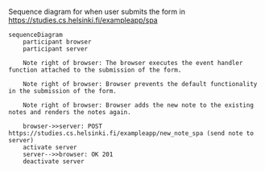 Sequence diagram for when user submits the form in https://studies.cs.helsinki.fi/exampleapp/spa

```mermaid
sequenceDiagram
    participant browser
    participant server

    Note right of browser: The browser executes the event handler function attached to the submission of the form.

    Note right of browser: Browser prevents the default functionality in the submission of the form.

    Note right of browser: Browser adds the new note to the existing notes and renders the notes again.

    browser->>server: POST https://studies.cs.helsinki.fi/exampleapp/new_note_spa (send note to server)
    activate server
    server-->>browser: OK 201
    deactivate server
```